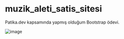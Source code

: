 # muzik_aleti_satis_sitesi
Patika.dev kapsamında yapmış olduğum Bootstrap ödevi.

![image](https://github.com/meliketomakinoglu/muzik_aleti_satis_sitesi/assets/140446315/101fa430-47a3-4ee4-9817-ef4f517adb69)

